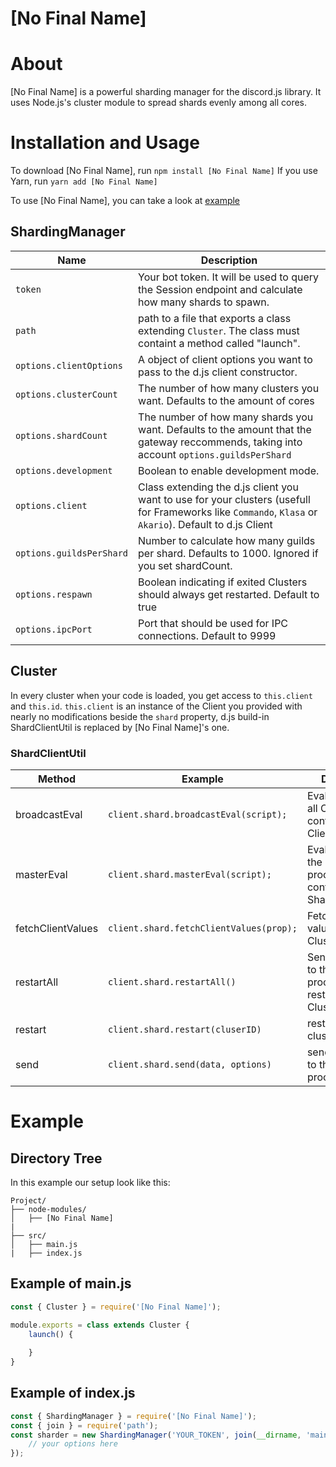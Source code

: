 # [No Final Name]

# About

[No Final Name] is a powerful sharding manager for the discord.js library. It uses Node.js's cluster module to spread shards evenly among all cores.

# Installation and Usage
To download [No Final Name], run `npm install [No Final Name]`
If you use Yarn, run `yarn add [No Final Name]`

To use [No Final Name], you can take a look at [example](https://github.com/Dev-Yukine/Custom-Sharder#example)

## ShardingManager
| Name                     | Description                                                                                                                                             |
|--------------------------|---------------------------------------------------------------------------------------------------------------------------------------------------------|
| `token`                  | Your bot token. It will be used to query the Session endpoint and calculate how many shards to spawn.                                                   |
| `path`                   | path to a file that exports a class extending `Cluster`. The class must containt a method called "launch".                                              |
| `options.clientOptions`  | A object of client options you want to pass to the d.js client constructor.                                                                             |
| `options.clusterCount`   | The number of how many clusters you want. Defaults to the amount of cores                                                                               |
| `options.shardCount`     | The number of how many shards you want. Defaults to the amount that the gateway reccommends, taking into account `options.guildsPerShard`               |
| `options.development`    | Boolean to enable development mode.                                                                                                                     |
| `options.client`         | Class extending the d.js client you want to use for your clusters (usefull for Frameworks like `Commando`, `Klasa` or `Akario`). Default to d.js Client |
| `options.guildsPerShard` | Number to calculate how many guilds per shard. Defaults to 1000. Ignored if you set shardCount.                                                         |
| `options.respawn`        | Boolean indicating if exited Clusters should always get restarted. Default to true                                                                      |
| `options.ipcPort`        | Port that should be used for IPC connections. Default to 9999                                                                                           |

## Cluster

In every cluster when your code is loaded, you get access to `this.client` and `this.id`. `this.client` is an instance of the Client you provided with nearly no modifications beside the `shard` property, d.js build-in ShardClientUtil is replaced by [No Final Name]'s one.

### ShardClientUtil

| Method            | Example                                 | Description                                                           | Returns        |
|-------------------|-----------------------------------------|-----------------------------------------------------------------------|----------------|
| broadcastEval     | `client.shard.broadcastEval(script);`   | Eval's a script on all Clusters in context of the Client              | Promise<any[]> |
| masterEval        | `client.shard.masterEval(script);`      | Eval a script on the master process in context of the ShardingManager | Promise<any>   |
| fetchClientValues | `client.shard.fetchClientValues(prop);` | Fetch a Client value on all Clusters                                  | Promise<any[]> |
| restartAll        | `client.shard.restartAll()`             | Sends a message to the master process to kill & restart all Clusters  | Promise<void>  |
| restart           | `client.shard.restart(cluserID)`        | restart a specific cluster by id                                      | Promise<void>  |
| send              | `client.shard.send(data, options)`      | send a message to the master process                                  | Promise<void>  |

# Example

## Directory Tree

In this example our setup look like this:

```
Project/
├── node-modules/
│   ├── [No Final Name]
|
├── src/
│   ├── main.js
|   ├── index.js
```

## Example of main.js
```javascript
const { Cluster } = require('[No Final Name]');

module.exports = class extends Cluster {
	launch() {
		
	}
}
```

## Example of index.js
```javascript
const { ShardingManager } = require('[No Final Name]');
const { join } = require('path');
const sharder = new ShardingManager('YOUR_TOKEN', join(__dirname, 'main'), {
	// your options here
});
```